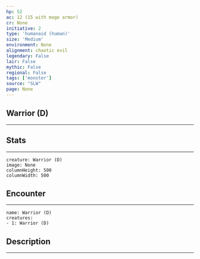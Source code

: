 ```yaml
---
hp: 52
ac: 12 (15 with mage armor)
cr: None
initiative: 2
type: 'humanoid (human)'    
size: 'Medium'
environment: None
alignment: chaotic evil
legendary: False
lair: False
mythic: False
regional: False
tags: ['monster']
source: "SLW"
page: None
---
```


## Warrior (D)
---



## Stats
---

```statblock
creature: Warrior (D)
image: None
columnHeight: 500
columnWidth: 500
```

## Encounter
---

```encounter-table
name: Warrior (D)
creatures:
- 1: Warrior (D)
```

## Description
---




